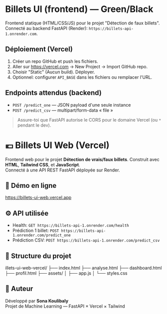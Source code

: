 # Billets UI (frontend) — Green/Black

Frontend statique (HTML/CSS/JS) pour le projet "Détection de faux billets".
Connecté au backend FastAPI (Render): `https://billets-api-1.onrender.com`.

## Déploiement (Vercel)
1. Créer un repo GitHub et push les fichiers.
2. Aller sur https://vercel.com → New Project → Import GitHub repo.
3. Choisir "Static" (Aucun build). Déployer.
4. Optionnel: configurer `API_BASE` dans les fichiers ou remplacer l'URL.

## Endpoints attendus (backend)
- `POST /predict_one` — JSON payload d'une seule instance
- `POST /predict_csv` — multipart/form-data « file »

> Assure-toi que FastAPI autorise le CORS pour le domaine Vercel (ou `*` pendant le dev).

# 💶 Billets UI Web (Vercel)

Frontend web pour le projet **Détection de vrais/faux billets**.
Construit avec **HTML**, **Tailwind CSS**, et **JavaScript**.  
Connecté à une API REST FastAPI déployée sur Render.

## 🚀 Démo en ligne
https://billets-ui-web.vercel.app

## ⚙️ API utilisée
- Health: `GET https://billets-api-1.onrender.com/health`
- Prédiction 1 billet: `POST https://billets-api-1.onrender.com/predict_one`
- Prédiction CSV: `POST https://billets-api-1.onrender.com/predict_csv`

## 📂 Structure du projet
illets-ui-web-vercel/
├── index.html
├── analyse.html
├── dashboard.html
├── profil.html
├── assets/
│ ├── app.js
│ └── styles.css

## 🧠 Auteur
Développé par **Sona Koulibaly**  
Projet de Machine Learning — FastAPI × Vercel × Tailwind

